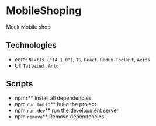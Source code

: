 # MobileShoping
Mock Mobile shop

## Technologies
- core: `NextJs ("14.1.0")`, `TS`, `React`, `Redux-Toolkit`, `Axios`
- UI: `Tailwind` , `Antd`

## Scripts

- npm`i`** Install all dependencies
- npm `run build`** build the project
- npm `run dev`** run the development server
- npm `remove`** Remove dependencies

